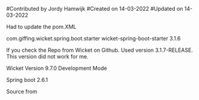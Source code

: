 #Contributed by Jordy Hamwijk
#Created on 14-03-2022
#Updated on 14-03-2022

Had to update the pom.XML
<!-- https://mvnrepository.com/artifact/com.giffing.wicket.spring.boot.starter/wicket-spring-boot-starter -->
<dependency>
    <groupId>com.giffing.wicket.spring.boot.starter</groupId>
    <artifactId>wicket-spring-boot-starter</artifactId>
    <version>3.1.6</version>
</dependency>

If you check the Repo from Wicket on Github.
Used version 3.1.7-RELEASE.
This version did not work for me.

Wicket Version 9.7.0 Development Mode

Spring boot 2.6.1


Source from 